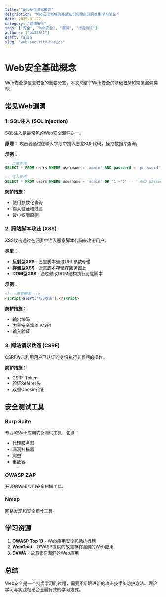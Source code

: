 ```yaml
---
title: "Web安全基础概念"
description: "Web安全领域的基础知识和常见漏洞类型学习笔记"
date: 2025-01-22
category: "网络安全"
tags: ["安全", "Web安全", "漏洞", "渗透测试"]
authors: ["bx33661"]
draft: false
slug: "web-security-basics"
---
```


# Web安全基础概念

Web安全是信息安全的重要分支，本文总结了Web安全的基础概念和常见漏洞类型。

## 常见Web漏洞

### 1. SQL注入 (SQL Injection)

SQL注入是最常见的Web安全漏洞之一。

**原理：** 攻击者通过在输入字段中插入恶意SQL代码，操控数据库查询。

**示例：**
```sql
-- 正常查询
SELECT * FROM users WHERE username = 'admin' AND password = 'password';

-- 注入攻击
SELECT * FROM users WHERE username = 'admin' OR '1'='1' -- ' AND password = 'password';
```

**防护措施：**
- 使用参数化查询
- 输入验证和过滤
- 最小权限原则

### 2. 跨站脚本攻击 (XSS)

XSS攻击通过在网页中注入恶意脚本代码来攻击用户。

**类型：**
- **反射型XSS** - 恶意脚本通过URL参数传递
- **存储型XSS** - 恶意脚本存储在服务器上
- **DOM型XSS** - 通过修改DOM结构执行恶意脚本

**示例：**
```html
<!-- 恶意脚本 -->
<script>alert('XSS攻击');</script>
```

**防护措施：**
- 输出编码
- 内容安全策略 (CSP)
- 输入验证

### 3. 跨站请求伪造 (CSRF)

CSRF攻击利用用户已认证的身份执行非预期的操作。

**防护措施：**
- CSRF Token
- 验证Referer头
- 双重Cookie验证

## 安全测试工具

### Burp Suite
专业的Web应用安全测试工具，包含：
- 代理服务器
- 漏洞扫描器
- 爬虫
- 重放器

### OWASP ZAP
开源的Web应用安全扫描工具。

### Nmap
网络发现和安全审计工具。

## 学习资源

1. **OWASP Top 10** - Web应用安全风险排行榜
2. **WebGoat** - OWASP提供的故意存在漏洞的Web应用
3. **DVWA** - 故意存在漏洞的Web应用

## 总结

Web安全是一个持续学习的过程，需要不断跟进新的攻击技术和防护方法。理论学习与实践相结合是最有效的学习方式。